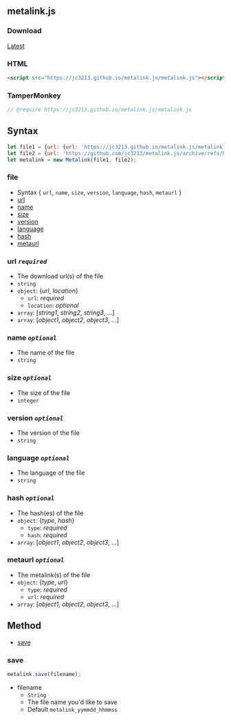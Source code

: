 ## metalink.js

### Download
[Latest](https://jc3213.github.io/metalink.js/metalink.js)

### HTML
```HTML
<script src="https://jc3213.github.io/metalink.js/metalink.js"></script>
```

### TamperMonkey
```javascript
// @require https://jc3213.github.io/metalink.js/metalink.js
```

## Syntax
```javascript
let file1 = {url: {url: 'https://jc3213.github.io/metalink.js/metalink.js', location: 'en'}, version: '0.1.0'};
let file2 = {url: 'https://github.com/jc3213/metalink.js/archive/refs/heads/main.zip', name: 'metalink.js_by_@jc3213.zip'}
let metalink = new Metalink(file1, file2);
```

### file
- Syntax { `url`, `name`, `size`, `version`, `language`, `hash`, `metaurl` }
- [url](#url-required)
- [name](#name-optional)
- [size](#size-optional)
- [version](#version-optional)
- [language](#language-optional)
- [hash](#hash-optional)
- [metaurl](#metaurl-optional)

### url *`required`*
- The download url(s) of the file
- `string`
- `object`: {*url*, *location*}
  - `url`: *required*
  - `location`: *optional*
- `array`: [*string1*, *string2*, *string3*, ...]
- `array`: [*object1*, *object2*, *object3*, ...]

### name *`optional`*
- The name of the file
- `string`

### size *`optional`*
- The size of the file
- `integer`

### version *`optional`*
- The version of the file
- `string`

### language *`optional`*
- The language of the file
- `string`

### hash *`optional`*
- The hash(es) of the file
- `object`: {*type*, *hash*}
  - `type`: *required*
  - `hash`: *required*
- `array`: [*object1*, *object2*, *object3*, ...]

### metaurl *`optional`*
- The metalink(s) of the file
- `object`: {*type*, *url*}
  - `type`: *required*
  - `url`: *required*
- `array`: [*object1*, *object2*, *object3*, ...]

## Method
- [save](#save)

### save
```javascript
metalink.save(filename);
```
- filename
    - `String`
    - The file name you'd like to save
    - Default `metalink_yymmdd_hhmmss`
